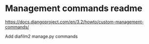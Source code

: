 # Management commands readme

https://docs.djangoproject.com/en/3.2/howto/custom-management-commands/

Add diafilm2 manage.py commands
